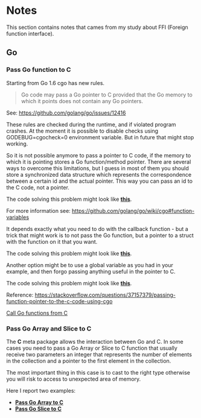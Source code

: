 # Notes

This section contains notes that cames from my study about FFI (Foreign function interface).

## Go 

### Pass Go function to C

Starting from Go 1.6 cgo has new rules.

> Go code may pass a Go pointer to C provided that the Go memory to which it points does not contain any Go pointers.

See: https://github.com/golang/go/issues/12416

These rules are checked during the runtime, and if violated program crashes. At the moment it is possible to disable checks using GODEBUG=cgocheck=0 environment variable. But in future that might stop working.

So it is not possible anymore to pass a pointer to C code, if the memory to which it is pointing stores a Go function/method pointer. There are several ways to overcome this limitations, but I guess in most of them you should store a synchronized data structure which represents the correspondence between a certain id and the actual pointer. This way you can pass an id to the C code, not a pointer.

The code solving this problem might look like **[this](1_method.go)**.

For more information see: https://github.com/golang/go/wiki/cgo#function-variables


It depends exactly what you need to do with the callback function - but a trick that might work is to not pass the Go function, but a pointer to a struct with the function on it that you want.

The code solving this problem might look like **[this](2_method.go)**.

Another option might be to use a global variable as you had in your example, and then forgo passing anything useful in the pointer to C.

The code solving this problem might look like **[this](3_method.go)**.

Reference: https://stackoverflow.com/questions/37157379/passing-function-pointer-to-the-c-code-using-cgo

[Call Go functions from C](https://stackoverflow.com/questions/6125683/call-go-functions-from-c)

### Pass Go Array and Slice to C

The **C** meta package allows the interaction between Go and C. In some cases you
need to pass a Go Array or Slice to C function that usually receive two 
parameters an integer that represents the number of elements in the collection
and a pointer to the first element in the collection.

The most important thing in this case is to cast to the right type otherwise you
will risk to access to unexpected area of memory.
 
Here I report two examples:

- **[Pass Go Array to C](pass-array-to-c.go)**
- **[Pass Go Slice to C](pass-slice-to-c.go)**